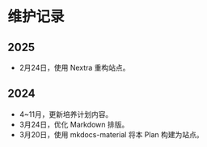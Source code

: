 # 维护记录

## 2025

- 2月24日，使用 Nextra 重构站点。

## 2024

- 4~11月，更新培养计划内容。
- 3月24日，优化 Markdown 排版。
- 3月20日，使用 mkdocs-material 将本 Plan 构建为站点。
